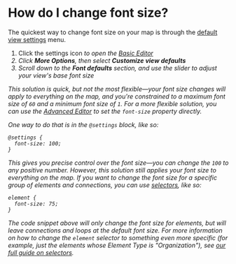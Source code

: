 # How do I change font size?

The quickest way to change font size on your map is through the [default view settings](/guides/default-view-settings.html) menu.

1. Click the settings icon <i class="fa fa-sliders" /> to open the [Basic Editor](/overview/view-editors.html#basic-editor)
1. Click **More Options**, then select **Customize view defaults**
1. Scroll down to the **Font defaults** section, and use the slider to adjust your view's base font size

This solution is quick, but not the most flexible—your font size changes will apply to everything on the map, and you're constrained to a maximum font size of `60` and a minimum font size of `1`. For a more flexible solution, you can use the [Advanced Editor](/overview/view-editors.html#advanced-editor) to set the `font-size` property directly.

One way to do that is in the `@settings` block, like so:

```
@settings {
  font-size: 100;
}
```

This gives you precise control over the font size—you can change the `100` to any positive number. However, this solution still applies your font size to everything on the map. If you want to change the font size for a specific group of elements and connections, you can use [selectors](/guides/selectors.html), like so:

```
element {
  font-size: 75;
}
```

The code snippet above will only change the font size for elements, but will leave connections and loops at the default font size. For more information on how to change the `element` selector to something even more specific (for example, just the elements whose Element Type is "Organization"), see [our full guide on selectors](/guides/selectors.html).
